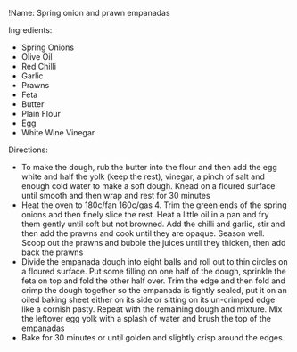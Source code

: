 !Name: Spring onion and prawn empanadas

Ingredients:
- Spring Onions
- Olive Oil
- Red Chilli
- Garlic
- Prawns
- Feta
- Butter
- Plain Flour
- Egg
- White Wine Vinegar

Directions:
- To make the dough, rub the butter into the flour and then add the egg white and half the yolk (keep the rest), vinegar, a pinch of salt and enough cold water to make a soft dough. Knead on a floured surface until smooth and then wrap and rest for 30 minutes
- Heat the oven to 180c/fan 160c/gas 4. Trim the green ends of the spring onions and then finely slice the rest. Heat a little oil in a pan and fry them gently until soft but not browned. Add the chilli and garlic, stir and then add the prawns and cook until they are opaque. Season well. Scoop out the prawns and bubble the juices until they thicken, then add back the prawns
- Divide the empanada dough into eight balls and roll out to thin circles on a floured surface. Put some filling on one half of the dough, sprinkle the feta on top and fold the other half over. Trim the edge and then fold and crimp the dough together so the empanada is tightly sealed, put it on an oiled baking sheet either on its side or sitting on its un-crimped edge like a cornish pasty. Repeat with the remaining dough and mixture. Mix the leftover egg yolk with a splash of water and brush the top of the empanadas
- Bake for 30 minutes or until golden and slightly crisp around the edges.

